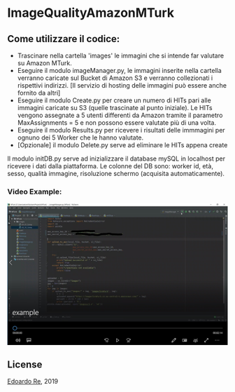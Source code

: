 # ImageQualityAmazonMTurk

## Come utilizzare il codice:
* Trascinare nella cartella 'images' le immagini che si intende far valutare su Amazon MTurk.
* Eseguire il modulo imageManager.py, le immagini inserite nella cartella verranno caricate sul Bucket di Amazon S3 e verranno collezionati i rispettivi indirizzi. [Il servizio di hosting delle immagini può essere anche fornito da altri]
* Eseguire il modulo Create.py per creare un numero di HITs pari alle immagini caricate su S3 (quelle trascinate al punto iniziale). Le HITs vengono assegnate a 5 utenti differenti da Amazon tramite il parametro MaxAssignments = 5 e non possono essere valutate più di una volta.
* Eseguire il modulo Results.py per ricevere i risultati delle immmagini per ognuno dei 5 Worker che le hanno valutate.
* [Opzionale] il modulo Delete.py serve ad eliminare le HITs appena create

Il modulo initDB.py serve ad inizializzare il database mySQL in localhost per ricevere i dati dalla piattaforma.
Le colonne del DB sono: worker id, età, sesso, qualità immagine, risoluzione schermo (acquisita automaticamente).

### Video Example:
[![Watch the video](InkedCattura_LI.jpg)](https://drive.google.com/file/d/1NCrJDslsOT436VfNLMmBHUkw5WCCPaJq/view?usp=sharing)


## License
[Edoardo Re](https://github.com/edoardore), 2019

